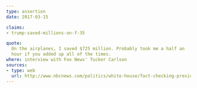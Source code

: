 ```yaml
---
type: assertion
date: 2017-03-15

claims:
- trump-saved-millions-on-f-35

quote:
  On the airplanes, I saved $725 million. Probably took me a half an
  hour if you added up all of the times.
where: interview with Fox News' Tucker Carlson
sources:
- type: web
  url: http://www.nbcnews.com/politics/white-house/fact-checking-president-trump-s-interview-n734426
---
```

